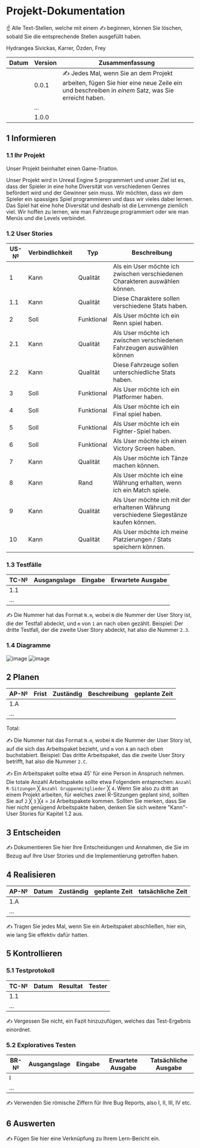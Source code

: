 # Projekt-Dokumentation

☝️ Alle Text-Stellen, welche mit einem ✍️ beginnen, können Sie löschen, sobald Sie die entsprechende Stellen ausgefüllt haben.

Hydrangea
Sivickas, Karrer, Özden, Frey

| Datum | Version | Zusammenfassung                                              |
| ----- | ------- | ------------------------------------------------------------ |
|       | 0.0.1   | ✍️ Jedes Mal, wenn Sie an dem Projekt arbeiten, fügen Sie hier eine neue Zeile ein und beschreiben in *einem* Satz, was Sie erreicht haben. |
|       | ...     |                                                              |
|       | 1.0.0   |                                                              |

## 1 Informieren

### 1.1 Ihr Projekt

Unser Projekt beinhaltet einen Game-Triatlon.

Unser Projekt wird in Unreal Engine 5 programmiert und unser Ziel ist es, dass der Spieler in eine hohe Diversität von verschiedenen Genres befördert wird und der Gewinner sein muss. Wir möchten, dass wir dem Spieler ein spassiges Spiel programmieren und dass wir vieles dabei lernen. Das Spiel hat eine hohe Diversität und deshalb ist die Lernmenge ziemlich viel. Wir hoffen zu lernen, wie man Fahrzeuge programmiert oder wie man Menüs und die Levels verbindet.


### 1.2 User Stories

| US-№ | Verbindlichkeit | Typ  | Beschreibung                       |
| ---- | --------------- | ---- | ---------------------------------- |
| 1    |Kann|Qualität |Als ein User möchte ich zwischen verschiedenen Charakteren auswählen können.
| 1.1 |Kann|Qualität| Diese Charaktere sollen verschiedene Stats haben.                               |
|2|Soll|Funktional|Als User möchte ich ein Renn spiel haben.|
|2.1|Kann|Qualität|Als User möchte ich zwischen verschiedenen Fahrzeugen auswählen können|
|2.2|Kann|Qualität|Diese Fahrzeuge sollen unterschiedliche Stats haben.|
|3|Soll|Funktional|Als User möchte ich ein Platformer haben.|
|4|Soll|Funktional |Als User möchte ich ein Final spiel haben.|
|5|Soll|Funktional|Als User möchte ich ein Fighter-Spiel haben. |
|6 |Soll|Funktional|Als User möchte ich einen Victory Screen haben.|
|7|Kann|Qualität|Als User möchte ich Tänze machen können.|
|8|Kann|Rand|Als User möchte ich eine Währung erhalten, wenn ich ein Match spiele.|
|9|Kann|Qualität|Als User möchte ich mit der erhaltenen Währung verschiedene Siegestänze kaufen können.|
|10|Kann|Qualität|Als User möchte ich meine Platzierungen / Stats speichern können.|

### 1.3 Testfälle

| TC-№ | Ausgangslage | Eingabe | Erwartete Ausgabe |
| ---- | ------------ | ------- | ----------------- |
| 1.1  |              |         |                   |
| ...  |              |         |                   |

✍️ Die Nummer hat das Format `N.m`, wobei `N` die Nummer der User Story ist, die der Testfall abdeckt, und `m` von `1` an nach oben gezählt. Beispiel: Der dritte Testfall, der die zweite User Story abdeckt, hat also die Nummer `2.3`.

### 1.4 Diagramme

![image](https://user-images.githubusercontent.com/111044215/220884451-ef174a16-bc8f-478c-9ecb-6e63aaeb1b4e.png)
![image](https://user-images.githubusercontent.com/111044215/220884507-5a6fd6b7-0d04-4fcd-bae3-4229723a6579.png)



## 2 Planen

| AP-№ | Frist | Zuständig | Beschreibung | geplante Zeit |
| ---- | ----- | --------- | ------------ | ------------- |
| 1.A  |       |           |              |               |
| ...  |       |           |              |               |

Total: 

✍️ Die Nummer hat das Format `N.m`, wobei `N` die Nummer der User Story ist, auf die sich das Arbeitspaket bezieht, und `m` von `A` an nach oben buchstabiert. Beispiel: Das dritte Arbeitspaket, das die zweite User Story betrifft, hat also die Nummer `2.C`.

✍️ Ein Arbeitspaket sollte etwa 45' für eine Person in Anspruch nehmen. Die totale Anzahl Arbeitspakete sollte etwa Folgendem entsprechen: `Anzahl R-Sitzungen` ╳ `Anzahl Gruppenmitglieder` ╳ `4`. Wenn Sie also zu dritt an einem Projekt arbeiten, für welches zwei R-Sitzungen geplant sind, sollten Sie auf `2` ╳ `3` ╳`4` = `24` Arbeitspakete kommen. Sollten Sie merken, dass Sie hier nicht genügend Arbeitspakte haben, denken Sie sich weitere "Kann"-User Stories für Kapitel 1.2 aus.

## 3 Entscheiden

✍️ Dokumentieren Sie hier Ihre Entscheidungen und Annahmen, die Sie im Bezug auf Ihre User Stories und die Implementierung getroffen haben.

## 4 Realisieren

| AP-№ | Datum | Zuständig | geplante Zeit | tatsächliche Zeit |
| ---- | ----- | --------- | ------------- | ----------------- |
| 1.A  |       |           |               |                   |
| ...  |       |           |               |                   |

✍️ Tragen Sie jedes Mal, wenn Sie ein Arbeitspaket abschließen, hier ein, wie lang Sie effektiv dafür hatten.

## 5 Kontrollieren

### 5.1 Testprotokoll

| TC-№ | Datum | Resultat | Tester |
| ---- | ----- | -------- | ------ |
| 1.1  |       |          |        |
| ...  |       |          |        |

✍️ Vergessen Sie nicht, ein Fazit hinzuzufügen, welches das Test-Ergebnis einordnet.

### 5.2 Exploratives Testen

| BR-№ | Ausgangslage | Eingabe | Erwartete Ausgabe | Tatsächliche Ausgabe |
| ---- | ------------ | ------- | ----------------- | -------------------- |
| I    |              |         |                   |                      |
| ...  |              |         |                   |                      |

✍️ Verwenden Sie römische Ziffern für Ihre Bug Reports, also I, II, III, IV etc.

## 6 Auswerten

✍️ Fügen Sie hier eine Verknüpfung zu Ihrem Lern-Bericht ein.
